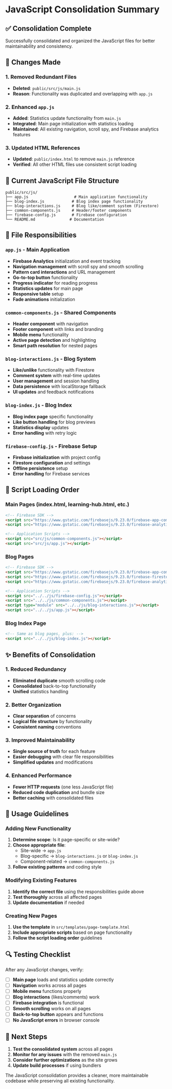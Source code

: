 # JavaScript Consolidation Summary

## ✅ **Consolidation Complete**

Successfully consolidated and organized the JavaScript files for better maintainability and consistency.

## 🔄 **Changes Made**

### **1. Removed Redundant Files**
- **Deleted**: `public/src/js/main.js`
- **Reason**: Functionality was duplicated and overlapping with `app.js`

### **2. Enhanced `app.js`**
- **Added**: Statistics update functionality from `main.js`
- **Integrated**: Main page initialization with statistics loading
- **Maintained**: All existing navigation, scroll spy, and Firebase analytics features

### **3. Updated HTML References**
- **Updated**: `public/index.html` to remove `main.js` reference
- **Verified**: All other HTML files use consistent script loading

## 📁 **Current JavaScript File Structure**

```
public/src/js/
├── app.js                    # Main application functionality
├── blog-index.js            # Blog index page functionality  
├── blog-interactions.js     # Blog like/comment system (Firestore)
├── common-components.js     # Header/footer components
├── firebase-config.js       # Firebase configuration
└── README.md               # Documentation
```

## 🎯 **File Responsibilities**

### **`app.js` - Main Application**
- **Firebase Analytics** initialization and event tracking
- **Navigation management** with scroll spy and smooth scrolling
- **Pattern card interactions** and URL management
- **Go-to-top button** functionality
- **Progress indicator** for reading progress
- **Statistics updates** for main page
- **Responsive table** setup
- **Fade animations** initialization

### **`common-components.js` - Shared Components**
- **Header component** with navigation
- **Footer component** with links and branding
- **Mobile menu** functionality
- **Active page detection** and highlighting
- **Smart path resolution** for nested pages

### **`blog-interactions.js` - Blog System**
- **Like/unlike** functionality with Firestore
- **Comment system** with real-time updates
- **User management** and session handling
- **Data persistence** with localStorage fallback
- **UI updates** and feedback notifications

### **`blog-index.js` - Blog Index**
- **Blog index page** specific functionality
- **Like button handling** for blog previews
- **Statistics display** updates
- **Error handling** with retry logic

### **`firebase-config.js` - Firebase Setup**
- **Firebase initialization** with project config
- **Firestore configuration** and settings
- **Offline persistence** setup
- **Error handling** for Firebase services

## 🔧 **Script Loading Order**

### **Main Pages (index.html, learning-hub.html, etc.)**
```html
<!-- Firebase SDK -->
<script src="https://www.gstatic.com/firebasejs/9.23.0/firebase-app-compat.js"></script>
<script src="https://www.gstatic.com/firebasejs/9.23.0/firebase-analytics-compat.js"></script>

<!-- Application Scripts -->
<script src="src/js/common-components.js"></script>
<script src="src/js/app.js"></script>
```

### **Blog Pages**
```html
<!-- Firebase SDK -->
<script src="https://www.gstatic.com/firebasejs/9.23.0/firebase-app-compat.js"></script>
<script src="https://www.gstatic.com/firebasejs/9.23.0/firebase-firestore-compat.js"></script>
<script src="https://www.gstatic.com/firebasejs/9.23.0/firebase-analytics-compat.js"></script>

<!-- Application Scripts -->
<script src="../../js/firebase-config.js"></script>
<script src="../../js/common-components.js"></script>
<script type="module" src="../../js/blog-interactions.js"></script>
<script src="../../js/app.js"></script>
```

### **Blog Index Page**
```html
<!-- Same as blog pages, plus: -->
<script src="../../js/blog-index.js"></script>
```

## ✨ **Benefits of Consolidation**

### **1. Reduced Redundancy**
- **Eliminated duplicate** smooth scrolling code
- **Consolidated** back-to-top functionality
- **Unified** statistics handling

### **2. Better Organization**
- **Clear separation** of concerns
- **Logical file structure** by functionality
- **Consistent naming** conventions

### **3. Improved Maintainability**
- **Single source of truth** for each feature
- **Easier debugging** with clear file responsibilities
- **Simplified updates** and modifications

### **4. Enhanced Performance**
- **Fewer HTTP requests** (one less JavaScript file)
- **Reduced code duplication** and bundle size
- **Better caching** with consolidated files

## 🚀 **Usage Guidelines**

### **Adding New Functionality**
1. **Determine scope**: Is it page-specific or site-wide?
2. **Choose appropriate file**: 
   - Site-wide → `app.js`
   - Blog-specific → `blog-interactions.js` or `blog-index.js`
   - Component-related → `common-components.js`
3. **Follow existing patterns** and coding style

### **Modifying Existing Features**
1. **Identify the correct file** using the responsibilities guide above
2. **Test thoroughly** across all affected pages
3. **Update documentation** if needed

### **Creating New Pages**
1. **Use the template** in `src/templates/page-template.html`
2. **Include appropriate scripts** based on page functionality
3. **Follow the script loading order** guidelines

## 🔍 **Testing Checklist**

After any JavaScript changes, verify:

- [ ] **Main page** loads and statistics update correctly
- [ ] **Navigation** works across all pages
- [ ] **Mobile menu** functions properly
- [ ] **Blog interactions** (likes/comments) work
- [ ] **Firebase integration** is functional
- [ ] **Smooth scrolling** works on all pages
- [ ] **Back-to-top button** appears and functions
- [ ] **No JavaScript errors** in browser console

## 📝 **Next Steps**

1. **Test the consolidated system** across all pages
2. **Monitor for any issues** with the removed `main.js`
3. **Consider further optimizations** as the site grows
4. **Update build processes** if using bundlers

The JavaScript consolidation provides a cleaner, more maintainable codebase while preserving all existing functionality.

